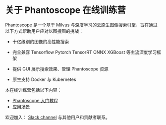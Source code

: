 # 关于 Phantoscope 在线训练营
Phantoscope 是一个基于 Milvus 与深度学习的云原生图像搜索引擎，旨在通过以下方式帮助用户应对以图搜图的挑战：

- 十亿级别的图像的高性能搜索

- 完全兼容 Tensorflow Pytorch TensorRT ONNX XGBoost 等主流深度学习框架

- 提供 GUI 展示搜索效果、管理 Phantoscope 资源

- 原生支持 Docker 与 Kubernetes

本在线训练营包括以下内容：

- [Phantoscope 入门教程](./tutorials)
- [应用场景](./scenarios)

欢迎加入： [Slack channel](https://join.slack.com/t/zillizworkplace/shared_invite/zt-enpvlmud-6gnqhPqQryhQLfj3BQhbew) 与其他用户和贡献者联系。

